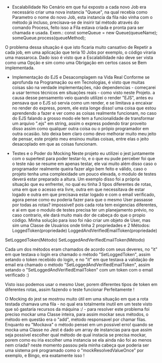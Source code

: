 - Escalabilidade
No Cenário em que fui exposto a cada novo Job era necessário criar uma nova instancia "Queue", na qual recebia como
Parametro o nome do novo Job, esta instancia da fila não vinha com o método já incluso, precisava-se de insirir tal método através do comando Process, feito isso a Fila estava criada e pronta para ser chamada e usada.
Exem.: 
const someQueue = new Queue(queueName);
someQueue.process(queueMethod);

O problema dessa situação é que isto ficaria muito cansativo de Repetir a cada job, em uma aplicação que teria 10 Jobs por exemplo, o código viraria uma massaroca.
Dado isso é visto que a Escalabilidade não deve ser vista como uma Opção e sim como uma Obrigação em certos casos se Bem implementada. 

- Implementação do EJS e Desacomplagem na Vida Real
Conforme se aprofunda na Programação ou em Tecnologias, é visto que muitas coisas são na verdade implementações, não dependencias - começarei a usar termos técnicos em situações reais - como visto neste Projeto. a causa desse pensamento veio quando utilizei o render "EJS", antes eu pensava que o EJS só servia como um render, e se limitava a encaixar no render do express, porem, ele esta longe disso! uma coisa que estou aprendendo a fazer e ver como as coisas realmente funcionam, no caso do EJS falando a grosso modo ele tem a funcionalidade de transformar um arquivo ".ejs" em string, assim o express podendo tirar proveito disso assim como qualquer outra coisa ou o própio programador em outra ocasião.
Isto deixa bem claro como devo melhorar muito meu jeito de pensar, este projeto meu ensinou muitas coisas, entre elas o jeito desacoplado em que as coisas funcionam.

- Testes e o Poder do Mocking
Neste projeto eu utilizei o jest juntamente com o supertest para poder testar-lo, e o que eu pude perceber foi que o teste não se resume em apenas testar, ele vai muito além disso caso o programador realmente queira fazer algo bem feito e válido, caso o projeto tenha uma complexidade um pouco elevada, o modulo de testes deverá estar preparado a altura.
Um exemplo disso foi a própria situação que eu enfrentei, no qual eu tinha 3 tipos diferentes de rotas, uma em que o acesso era livre, outra em que necessitava de estar logado e outra em que precisava estar logado e com o email verificado, agora pense como eu poderia fazer para que o mesmo User passasse por todas as rotas? impossivel! pois cada rota tem exigencias diferentes, e ai em que o modulo de testes precisa ter um planejamento prévio, no caso contrario, ele dará muito mais dor de cabeça do que o propio código.
Minha solução para isso foi não criar um objeto de User, mas sim uma Classe de Usuários onde tinha 2 propriedades e 2 Métodos:
LoggedToken(propriedade)
LoggedAndVerifiedEmailToken(propriedade)

SetLoggedToken(Método)
SetLoggedAndVerifiedEmailToken(Método)

Cada um dos métodos eram chamados de acordo com seus deveres, no "it" em que testava o login era chamado o método "SetLoggedToken", assim setando o token recebido do login, e no "it" em que testava a validação de email era chamado o método "SetLoggedAndVerifiedEmailToken", assim setando o "SetLoggedAndVerifiedEmailToken" com um token com o email verificado :)

Visto isso podemos usar o mesmo User, porem diferentes tipos de token em diferentes rotas, assim fazendo o teste funcionar Perfeitamente !

O Mocking do jest se mostrou muito útil em uma situação em que a rota testada chamava uma fila - no qual era totalmente inutil em um teste visto que só gastaria recursos da máquina :/ - para resolver este problema foi preciso mockar uma Classe inteira, para assim mockar seus métodos, o método em questão era o "add", método responsavel por chamar filas.
Enquanto eu "Mockava" o método pensei em um possivel erro! quando se mocka uma Classe no Jest é dado um array de instancias para que assim seja possivel escolher qual método de qual instacia se precisa mockar, porem como eu iria escolher uma instancia se ela ainda não foi ao menos nem criada? neste momento passou pela minha cabeça que poderia ser uma sistema pré programado como o "mockResolvedValueOnce" por exemplo, e Bingo, era exatamente isso !
